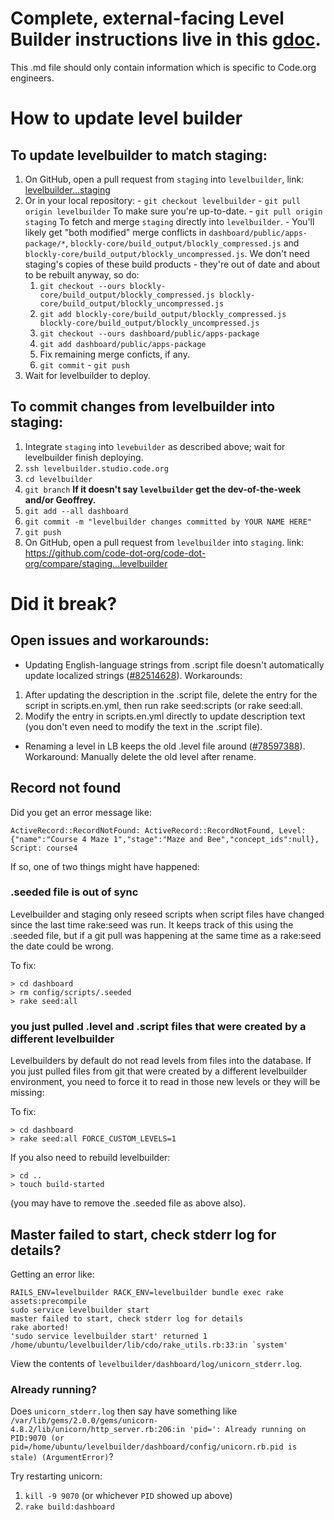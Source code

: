 # Complete, external-facing Level Builder instructions live in this  [gdoc](https://docs.google.com/a/code.org/document/d/1HcYloRHibxk0Axnuw3A3w_Ht3AEmBHO0IUCaYFfs838/edit#heading=h.ihuilew1afmk).
This .md file should only contain information which is specific to Code.org engineers.

# How to update level builder

## To update levelbuilder to match staging:

1. On GitHub, open a pull request from `staging` into `levelbuilder`, link: [levelbuilder...staging](https://github.com/code-dot-org/code-dot-org/compare/levelbuilder...staging?expand=1)
  1. Or in your local repository:
    - `git checkout levelbuilder`
    - `git pull origin levelbuilder` To make sure you're up-to-date.
    - `git pull origin staging` To fetch and merge `staging` directly into `levelbuilder`.
    - You'll likely get "both modified" merge conflicts in `dashboard/public/apps-package/*`, `blockly-core/build_output/blockly_compressed.js` and `blockly-core/build_output/blockly_uncompressed.js`. We don't need staging's copies of these build products - they're out of date and about to be rebuilt anyway, so do:
      1. `git checkout --ours blockly-core/build_output/blockly_compressed.js blockly-core/build_output/blockly_uncompressed.js`
      1. `git add blockly-core/build_output/blockly_compressed.js blockly-core/build_output/blockly_uncompressed.js`
      1. `git checkout --ours dashboard/public/apps-package`
      1. `git add dashboard/public/apps-package`
      1. Fix remaining merge conficts, if any.
      1. `git commit`
    - `git push`
1. Wait for levelbuilder to deploy.

## To commit changes from levelbuilder into staging:

1. Integrate `staging` into `levebuilder` as described above; wait for levelbuilder finish deploying.
1. `ssh levelbuilder.studio.code.org`
1. `cd levelbuilder`
1. `git branch` **If it doesn't say `levelbuilder` get the dev-of-the-week and/or Geoffrey.**
1. `git add --all dashboard`
1. `git commit -m "levelbuilder changes committed by YOUR NAME HERE"`
1. `git push`
1. On GitHub, open a pull request from `levelbuilder` into `staging`. link: https://github.com/code-dot-org/code-dot-org/compare/staging...levelbuilder

# Did it break?

## Open issues and workarounds:

- Updating English-language strings from .script file doesn't automatically update localized strings ([#82514628](https://www.pivotaltracker.com/story/show/82514628)). Workarounds:
 1. After updating the description in the .script file, delete the entry for the script in scripts.en.yml, then run rake seed:scripts (or rake seed:all.
 1. Modify the entry in scripts.en.yml directly to update description text (you don't even need to modify the text in the .script file).
- Renaming a level in LB keeps the old .level file around ([#78597388](https://www.pivotaltracker.com/story/show/78597388)). Workaround: Manually delete the old level after rename.

## Record not found

Did you get an error message like:

````
ActiveRecord::RecordNotFound: ActiveRecord::RecordNotFound, Level: {"name":"Course 4 Maze 1","stage":"Maze and Bee","concept_ids":null}, Script: course4
````

If so, one of two things might have happened:

### .seeded file is out of sync

Levelbuilder and staging only reseed scripts when script files have
changed since the last time rake:seed was run. It keeps track of this
using the .seeded file, but if a git pull was happening at the same
time as a rake:seed the date could be wrong.

To fix:

````
> cd dashboard
> rm config/scripts/.seeded
> rake seed:all
````

### you just pulled .level and .script files that were created by a different levelbuilder

Levelbuilders by default do not read levels from files into the
database. If you just pulled files from git that were created by a
different levelbuilder environment, you need to force it to read in
those new levels or they will be missing:

To fix:

````
> cd dashboard
> rake seed:all FORCE_CUSTOM_LEVELS=1
````

If you also need to rebuild levelbuilder:
````
> cd ..
> touch build-started
````

(you may have to remove the .seeded file as above also).

## Master failed to start, check stderr log for details?

Getting an error like:

```
RAILS_ENV=levelbuilder RACK_ENV=levelbuilder bundle exec rake assets:precompile
sudo service levelbuilder start
master failed to start, check stderr log for details
rake aborted!
'sudo service levelbuilder start' returned 1
/home/ubuntu/levelbuilder/lib/cdo/rake_utils.rb:33:in `system'
```

View the contents of `levelbuilder/dashboard/log/unicorn_stderr.log`.

### Already running?

Does `unicorn_stderr.log` then say have something like `/var/lib/gems/2.0.0/gems/unicorn-4.8.2/lib/unicorn/http_server.rb:206:in 'pid=': Already running on PID:9070 (or pid=/home/ubuntu/levelbuilder/dashboard/config/unicorn.rb.pid is stale) (ArgumentError)`?

Try restarting unicorn:

1. `kill -9 9070` (or whichever `PID` showed up above)
1. `rake build:dashboard`
